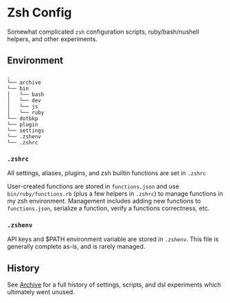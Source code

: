 # Zsh Config

Somewhat complicated `zsh` configuration scripts, ruby/bash/nushell helpers, and other experiments.

## Environment

```tree
.
└── archive
└── bin
│   └── bash
│   └── dev
│   └── js
│   └── ruby
└── dotbkp
└── plugin
└── settings
└── .zshenv
└── .zshrc
```

### `.zshrc`

All settings, aliases, plugins, and zsh builtin functions are set in `.zshrc`

User-created functions are stored in `functions.json` and use `bin/ruby/functions.rb` (plus a few helpers in `.zshrc`) to manage functions in my zsh environment. Management includes adding new functions to `functions.json`, serialize a function, verify a functions correctness, etc.

### `.zshenv`

API keys and $PATH environment variable are stored in `.zshenv`. This file is generally complete as-is, and is rarely managed.

## History

See [Archive](/archive/) for a full history of settings, scripts, and dsl experiments which ultimately went unused.
